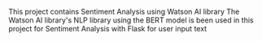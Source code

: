 This project contains Sentiment Analysis using Watson AI library
The Watson AI library's NLP library using the BERT model is been used in this project for Sentiment Analysis with Flask for user input text
